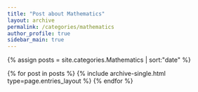 ```yaml
---
title: "Post about Mathematics"
layout: archive
permalink: /categories/mathematics
author_profile: true
sidebar_main: true
---
```


{% assign posts = site.categories.Mathematics | sort:"date" %}

{% for post in posts %}
  {% include archive-single.html type=page.entries_layout %}
{% endfor %}
